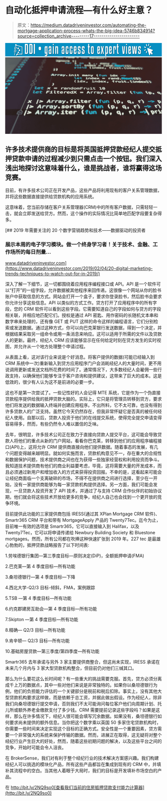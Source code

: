 # 自动化抵押申请流程—有什么好主意？

> 原文：<https://medium.datadriveninvestor.com/automating-the-mortgage-application-process-whats-the-big-idea-5746b834914?source=collection_archive---------17----------------------->

[![](img/343002663213e73ada005685714879c8.png)](http://www.track.datadriveninvestor.com/1B9E)![](img/533825f41349177968ef21411f3f4b1a.png)

## 许多技术提供商的目标是将英国抵押贷款经纪人提交抵押贷款申请的过程减少到只需点击一个按钮。我们深入浅出地探讨这意味着什么，谁是挑战者，谁将赢得这场竞赛。

目前，有许多技术公司正在开发产品，这些产品将利用现有的客户关系管理数据，并将这些数据直接提供给贷款机构的应用系统。

这意味着，您当前存储在客户关系管理器(CRM)中的所有客户数据，只需轻轻一击，就会立即发送给贷方。然而，这个操作的实际情况比简单地匹配字段要复杂得多。

[](https://www.datadriveninvestor.com/2019/02/04/20-digital-marketing-trends-techniques-to-watch-out-for-in-2019/) [## 2019 年需要关注的 20 个数字营销趋势和技术——数据驱动的投资者

### 展示本周的电子学习模块。做一个终身学习者！关于技术、金融、工作场所的每日剂量…

www.datadriveninvestor.com](https://www.datadriveninvestor.com/2019/02/04/20-digital-marketing-trends-techniques-to-watch-out-for-in-2019/) 

深入了解一下细节，这一切都围绕着应用程序编程接口或 API。API 是一个软件可以“打开”的一组字段，允许数据被其他程序来回传递。这很像一个网站从你的脸书账户中获取信息的方式。网站会打开一个盒子，要求你登录脸书，然后脸书会要求你允许分享这些信息。API 以类似的方式工作。贷方打开了应用程序中的所有字段，您的 CRM 软件可以看到这些字段。它需要知道自己的字段如何与贷方的字段相关联，并相应地匹配它们。授权是通过 API 密匙、用作密码的长随机文本串和数字串来处理的，还有像 GET 或 PUT 这样的命令这样的编程语言，它们分别检索或发送数据。通过这种方式，你可以向巴克莱银行发送数据，得到一个决定，并根据结果采取另一组命令或用一条消息来响应。这可以适用于所需的文件以及贷款人的更新。最终，经纪人 CRM 应该能够显示在任何给定时刻在贷方发生的实时视图，并允许从一个地方处理整个申请过程。

从表面上看，这对该行业来说是个好消息。将客户提供的数据(可能已经输入到 CRM 系统中一次)重新输入到贷方应用程序门户会消耗经纪人的大量时间，更不用说调用更新或发送文档所花费的时间了。通常情况下，大多数经纪人会雇佣一些行政支持，以确保他们能够专注于客户咨询和提供建议，这带来了巨大的成本。这是低效的，很少有人认为这不是前进的必要一步。

这也不是第一次尝试了。一些记性好的人会记得 MTE 系统，它是作为一个伪直接贷款程序提供给我的抵押贷款大脑的。实际上，它只是将管理员转移到贷方，要求他们将发送的数据输入终端并创建应用程序。不出所料，它不太可靠，也没有得到许多贷款人的广泛支持。虽然它今天仍然存在，但我非常怀疑它是否真的被任何经纪人使用。自那以后，贷款人投资于他们的在线提交系统，使得完全提交申请变得容易得多，然而，有些仍然令人难以置信的乏味。

去年，很明显，许多技术公司正在致力于直接向贷款人提交平台，这可能会导致贷款人将他们的重点从新的门户网站，看看你巴克莱，转移到他们的应用程序编程接口(API)上，这将允许 CRM 提供商直接向他们提供数据。随着事态的发展，有几个问题变得越来越明显。就如何实施而言，贷款机构意见不一，存在重大的合规性和数据保护问题，技术提供商之间也在为获得一些独家经营权和利用投资而争斗。我知道技术提供商有他们的商业利益要考虑，毕竟，这将需要大量的开发成本，而且必须通过新用户和增加收入的方式来获得投资回报。不幸的是，这看起来可能会让经纪商面临一个支离破碎的市场，不得不在提供商之间进行选择，至少在一开始，没有一家提供商能够为每一家贷款机构提供选择。另一方面，我们可能会发现，一旦贷款人投资开发了 API 技术，并通过了与支持 CRM 合作伙伴的初始协议期，他们就会将这些技术开放给更多的竞争，经纪人自己也会找到一个更开放的竞争环境。

目前提供此功能的三家提供商包括 IRESS(通过其 XPlan Mortgage CRM 软件)、Smartr365 CRM 平台和带有 MortgageApply 产品的 Twenty7Tec。迄今为止，目前唯一有效的选项是 Smartr365，它可以直接输入到 Halifax，以及 Twenty7Tec，它可以将申请传递给 Newbury Building Society 和 Bluestone mortgages。然而，所有公司都在吹捧这种快速扩张到 2019 年。227 tec 是最雄心勃勃的，抵押贷款战略报告了以下时间表:

1.劳埃德银行集团—第三季度目标—原则决定(DiP)，全额抵押申请(FMA)

2.巴克莱—第 4 季度目标—所有功能

3.桑坦德银行—第 4 季度目标—下降

4.西北大学-Q2/3 目标-倾斜，FMA，案例跟踪

5.TSB —第 4 季度目标—所有功能

6.约克郡建房互助会—第 4 季度目标—所有功能

7.Skipton —第 4 季度目标—所有功能

8.精确— Q2/3 目标—所有功能

9.肯辛顿— Q2/3 目标—所有功能

10.基础房屋贷款—第三季度/第四季度—所有功能

Smartr365 去年承诺与另外 3 家主要提供商整合，但这尚未实现，IRESS 承诺在未来几个月内与 3 家大型贷款机构整合，但目前仍对他们三缄其口。

那么为什么要花这么长时间呢？有一些重大的挑战需要克服。首先，贷方必须分离成千上万的数据点，其中一些对他们来说是非常独特的。如果你以桑坦德银行为例，他们的负担能力评估的一个关键部分是税前和税后扣除。事实上，没有其他大型贷款机构要求这样做，而是依赖于总工资，并据此做出假设。作为经纪人，除非我们向桑坦德银行提交申请，否则我们不太可能询问每位客户他们向周期计划、托儿所或额外养老金缴款支付了多少钱。CRM 需要提前记录这些字段吗？如果是这样，那么在许多情况下，经纪人很可能会填写冗余数据。如果没有，桑坦德银行如何要求尚未提供的额外信息。当你把这个数字乘以英国 50 多家住宅贷款机构时，你需要一些时间来决定实现这个目标的正确方式。安全性是一个重要因素，贷方需要一个非常强大的系统来保护传输的数据。然而，进展正在取得，这无疑将对整个经纪行业产生巨大的好处，然而，随着这些初期问题的解决，以及这些平台之间的竞争，开始时可能会令人沮丧。

在 BrokerSense，我们对有利于整个经纪行业的技术解决方案感兴趣。我们构建经纪人可以挑选的模块化产品，所有这些产品都旨在集成到现有的 CRM 中，并填补其流程中的空白。当其他人着眼于大局时，我们的目标是开发填补市场空白的产品。

在 http://bit.ly/2NQ9so0[查看我们当前的住房抵押贷款支付能力计算器](http://bit.ly/2NQ9so0)